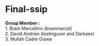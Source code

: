 # Final-ssip
<b>Group Member :</b>
<br> 1. Bram Marcellino (brammarcel)
<br>
               2. David Andrian (testinguser and Darkaes)
<br>
               3. Mullah Cadre Giawa 
